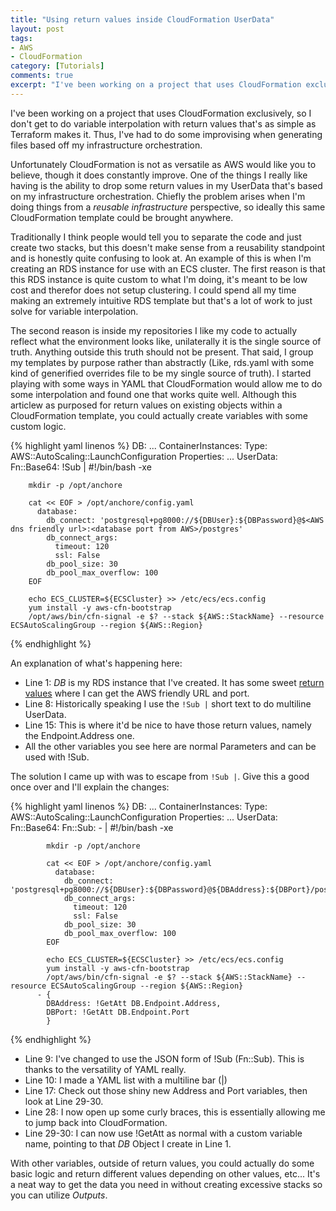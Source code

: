 ```yaml
---
title: "Using return values inside CloudFormation UserData"
layout: post
tags:
- AWS
- CloudFormation
category: [Tutorials]
comments: true
excerpt: "I've been working on a project that uses CloudFormation exclusively, so I don't get to do variable interpolation that's as simple as Terraform makes it. Thus, I've had to do some improvising when generating files based off my infrastructure orchestration."
---
```


I've been working on a project that uses CloudFormation exclusively, so I don't get to do variable interpolation with return values that's as simple as Terraform makes it. Thus, I've had to do some improvising when generating files based off my infrastructure orchestration.

Unfortunately CloudFormation is not as versatile as AWS would like you to believe, though it does constantly improve. One of the things I really like having is the ability to drop some return values in my UserData that's based on my infrastructure orchestration. Chiefly the problem arises when I'm doing things from a _reusable infrastructure_ perspective, so ideally this same CloudFormation template could be brought anywhere.

Traditionally I think people would tell you to separate the code and just create two stacks, but this doesn't make sense from a reusability standpoint and is honestly quite confusing to look at. An example of this is when I'm creating an RDS instance for use with an ECS cluster. The first reason is that this RDS instance is quite custom to what I'm doing, it's meant to be low cost and therefor does not setup clustering. I could spend all my time making an extremely intuitive RDS template but that's a lot of work to just solve for variable interpolation.

The second reason is inside my repositories I like my code to actually reflect what the environment looks like, unilaterally it is the single source of truth. Anything outside this truth should not be present. That said, I group my templates by purpose rather than abstractly (Like, rds.yaml with some kind of generified overrides file to be my single source of truth). I started playing with some ways in YAML that CloudFormation would allow me to do some interpolation and found one that works quite well. Although this articlew as purposed for return values on existing objects within a CloudFormation template, you could actually create variables with some custom logic.

{% highlight yaml linenos %}
DB:
...
ContainerInstances:
  Type: AWS::AutoScaling::LaunchConfiguration
  Properties:
    ...
    UserData:
      Fn::Base64: !Sub |
        #!/bin/bash -xe

        mkdir -p /opt/anchore

        cat << EOF > /opt/anchore/config.yaml
          database:
            db_connect: 'postgresql+pg8000://${DBUser}:${DBPassword}@$<AWS dns friendly url>:<database port from AWS>/postgres'
            db_connect_args:
              timeout: 120
              ssl: False
            db_pool_size: 30
            db_pool_max_overflow: 100
        EOF

        echo ECS_CLUSTER=${ECSCluster} >> /etc/ecs/ecs.config
        yum install -y aws-cfn-bootstrap
        /opt/aws/bin/cfn-signal -e $? --stack ${AWS::StackName} --resource ECSAutoScalingGroup --region ${AWS::Region}
{% endhighlight %}

An explanation of what's happening here:

* Line 1: _DB_ is my RDS instance that I've created. It has some sweet [return values](http://docs.aws.amazon.com/AWSCloudFormation/latest/UserGuide/aws-properties-rds-database-instance.html#aws-properties-rds-database-instance-returnvalues) where I can get the AWS friendly URL and port.
* Line 8: Historically speaking I use the `!Sub |` short text to do multiline UserData.
* Line 15: This is where it'd be nice to have those return values, namely the Endpoint.Address one.
* All the other variables you see here are normal Parameters and can be used with !Sub.

The solution I came up with was to escape from `!Sub |`. Give this a good once over and I'll explain the changes:

{% highlight yaml linenos %}
DB:
...
ContainerInstances:
  Type: AWS::AutoScaling::LaunchConfiguration
  Properties:
    ...
    UserData:
      Fn::Base64:
        Fn::Sub:
          - |
            #!/bin/bash -xe

            mkdir -p /opt/anchore

            cat << EOF > /opt/anchore/config.yaml
              database:
                db_connect: 'postgresql+pg8000://${DBUser}:${DBPassword}@${DBAddress}:${DBPort}/postgres'
                db_connect_args:
                  timeout: 120
                  ssl: False
                db_pool_size: 30
                db_pool_max_overflow: 100
            EOF

            echo ECS_CLUSTER=${ECSCluster} >> /etc/ecs/ecs.config
            yum install -y aws-cfn-bootstrap
            /opt/aws/bin/cfn-signal -e $? --stack ${AWS::StackName} --resource ECSAutoScalingGroup --region ${AWS::Region}
          - {
            DBAddress: !GetAtt DB.Endpoint.Address,
            DBPort: !GetAtt DB.Endpoint.Port
            }
{% endhighlight %}

* Line 9: I've changed to use the JSON form of !Sub (Fn::Sub). This is thanks to the versatility of YAML really.
* Line 10: I made a YAML list with a multiline bar (\|)
* Line 17: Check out those shiny new Address and Port variables, then look at Line 29-30.
* Line 28: I now open up some curly braces, this is essentially allowing me to jump back into CloudFormation.
* Line 29-30: I can now use !GetAtt as normal with a custom variable name, pointing to that _DB_ Object I create in Line 1.

With other variables, outside of return values, you could actually do some basic logic and return different values depending on other values, etc... It's a neat way to get the data you need in without creating excessive stacks so you can utilize _Outputs_.
